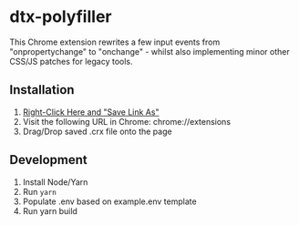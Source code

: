 # dtx-polyfiller

This Chrome extension rewrites a few input events from "onpropertychange" to "onchange" - 
whilst also implementing minor other CSS/JS patches for legacy tools.

## Installation

1) [Right-Click Here and "Save Link As"](/dtx-polyfiller/dtx-polyfiller.crx)
2) Visit the following URL in Chrome: chrome://extensions
3) Drag/Drop saved .crx file onto the page

## Development

1) Install Node/Yarn
2) Run `yarn`
3) Populate .env based on example.env template
4) Run yarn build
